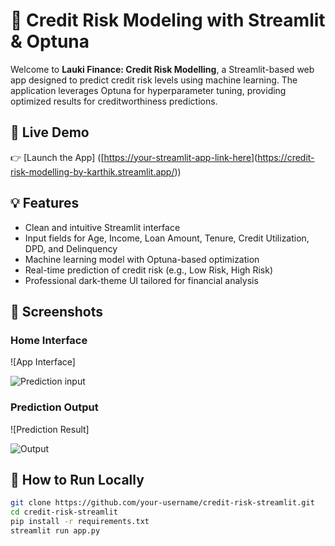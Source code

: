 # 🏦 Credit Risk Modeling with Streamlit & Optuna

Welcome to **Lauki Finance: Credit Risk Modelling**, a Streamlit-based web app designed to predict credit risk levels using machine learning. The application leverages Optuna for hyperparameter tuning, providing optimized results for creditworthiness predictions.

## 🔗 Live Demo
👉 [Launch the App]  ([[https://your-streamlit-app-link-here](https://credit-risk-modelling-by-karthik.streamlit.app/)](https://credit-risk-modelling-by-karthik.streamlit.app/))

## 💡 Features
- Clean and intuitive Streamlit interface
- Input fields for Age, Income, Loan Amount, Tenure, Credit Utilization, DPD, and Delinquency
- Machine learning model with Optuna-based optimization
- Real-time prediction of credit risk (e.g., Low Risk, High Risk)
- Professional dark-theme UI tailored for financial analysis

## 📸 Screenshots

### Home Interface
![App Interface]

![Prediction input](https://github.com/user-attachments/assets/0ba8fda2-123a-4507-a206-fef963be683d)

### Prediction Output
![Prediction Result]

![Output](https://github.com/user-attachments/assets/70cbe6e5-5b9a-4d48-abfd-906aa5ebb90e)

## 🚀 How to Run Locally
```bash
git clone https://github.com/your-username/credit-risk-streamlit.git
cd credit-risk-streamlit
pip install -r requirements.txt
streamlit run app.py
